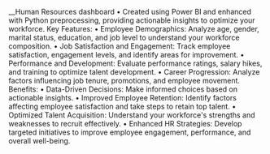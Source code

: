 __Human Resources dashboard
• Created using Power BI and enhanced with Python preprocessing, providing actionable insights to optimize your workforce.
Key Features:
• Employee Demographics: Analyze age, gender, marital status, education, and job level to understand your workforce composition.
• Job Satisfaction and Engagement: Track employee satisfaction, engagement levels, and identify areas for improvement.
• Performance and Development: Evaluate performance ratings, salary hikes, and training to optimize talent development.
• Career Progression: Analyze factors influencing job tenure, promotions, and employee movement.
Benefits:
• Data-Driven Decisions: Make informed choices based on actionable insights.
• Improved Employee Retention: Identify factors affecting employee satisfaction and take steps to retain top talent.
• Optimized Talent Acquisition: Understand your workforce's strengths and weaknesses to recruit effectively.
• Enhanced HR Strategies: Develop targeted initiatives to improve employee engagement, performance, and overall well-being.
